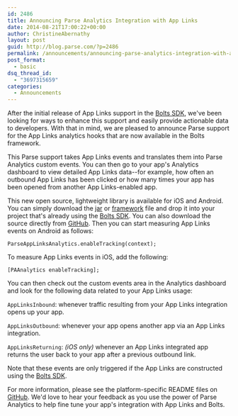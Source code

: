 ```yaml
---
id: 2486
title: Announcing Parse Analytics Integration with App Links
date: 2014-08-21T17:00:22+00:00
author: ChristineAbernathy
layout: post
guid: http://blog.parse.com/?p=2486
permalink: /announcements/announcing-parse-analytics-integration-with-app-links/
post_format:
  - basic
dsq_thread_id:
  - "3697315659"
categories:
  - Announcements
---
```

After the initial release of App Links support in the <a href="https://github.com/BoltsFramework/" target="_blank">Bolts SDK</a>, we've been looking for ways to enhance this support and easily provide actionable data to developers. With that in mind, we are pleased to announce Parse support for the App Links analytics hooks that are now available in the Bolts framework.

This Parse support takes App Links events and translates them into Parse Analytics custom events. You can then go to your app's Analytics dashboard to view detailed App Links data--for example, how often an outbound App Links has been clicked or how many times your app has been opened from another App Links-enabled app.

This new open source, lightweight library is available for iOS and Android. You can simply download the <a href="https://github.com/ParsePlatform/ParseAppLinksAnalytics/releases" target="_blank">jar</a> or <a href="https://github.com/ParsePlatform/ParseAppLinksAnalytics/releases" target="_blank">framework</a> file and drop it into your project that's already using the <a href="https://github.com/BoltsFramework/" target="_blank">Bolts SDK</a>. You can also download the source directly from <a href="https://github.com/ParsePlatform/ParseAppLinksAnalytics" target="_blank">GitHub</a>. Then you can start measuring App Links events on Android as follows:

`ParseAppLinksAnalytics.enableTracking(context);`

To measure App Links events in iOS, add the following:

`[PAAnalytics enableTracking];`

You can then check out the custom events area in the Analytics dashboard and look for the following data related to your App Links usage:

`AppLinksInbound`: whenever traffic resulting from your App Links integration opens up your app.
  
`AppLinksOutbound`: whenever your app opens another app via an App Links integration.
  
`AppLinksReturning`: _(iOS only)_ whenever an App Links integrated app returns the user back to your app after a previous outbound link.

Note that these events are only triggered if the App Links are constructed using the <a href="https://github.com/BoltsFramework/" target="_blank">Bolts SDK</a>.

For more information, please see the platform-specific README files on <a href="https://github.com/ParsePlatform/ParseAppLinksAnalytics" target="_blank">GitHub</a>. We'd love to hear your feedback as you use the power of Parse Analytics to help fine tune your app's integration with App Links and Bolts.